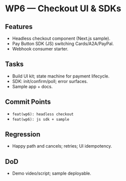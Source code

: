 # WP6 — Checkout UI & SDKs

## Features
- Headless checkout component (Next.js sample).
- Pay Button SDK (JS) switching Cards/A2A/PayPal.
- Webhook consumer starter.

## Tasks
- Build UI kit; state machine for payment lifecycle.
- SDK: init/confirm/poll; error surfaces.
- Sample app + docs.

## Commit Points
- `feat(wp6): headless checkout`
- `feat(wp6): js sdk + sample`

## Regression
- Happy path and cancels; retries; UI idempotency.

## DoD
- Demo video/script; sample deployable.
